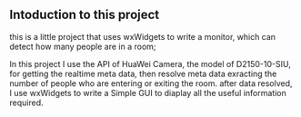 
## Intoduction to this project

this is a little project that uses wxWidgets to write a monitor, which can detect how many people are in a room;

In this project I use the API of HuaWei Camera, the model of D2150-10-SIU, for getting the realtime meta data, then resolve meta data exracting the number of people who are entering or exiting the room. after data resolved, I use wxWidgets to write a Simple GUI to diaplay all the useful information required.
    
